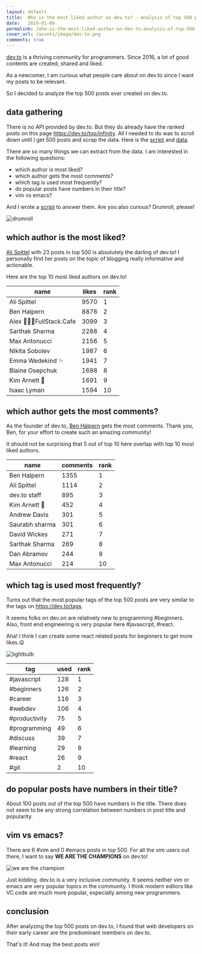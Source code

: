 ```yaml
---
layout: default
title:  Who is the most liked author on dev.to? - Analysis of top 500 posts
date:   2019-01-09
permalink: /who-is-the-most-liked-author-on-dev-to-analysis-of-top-500-posts/
cover_url: /assets/image/dev-to.png
comments: true
---
```


[dev.to](https://dev.to) is a thriving community for programmers. Since 2016, a lot of good contents are created, shared and liked.

As a newcomer, I am curious what people care about on dev.to since I want my posts to be relevant.

So I decided to analyze the top 500 posts ever created on dev.to.

## data gathering
There is no API provided by dev.to. But they do already have the ranked posts on this page https://dev.to/top/infinity. All I needed to do was to scroll down until I get 500 posts and scrap the data. Here is the [script](https://gist.github.com/Chun-Yang/735cd1ef320b6baf313eebdfd210f463) and [data](https://gist.github.com/Chun-Yang/c19fd8c3209212fd820831a9e816a9d7).

There are so many things we can extract from the data. I am interested in the following questions:
- which author is most liked?
- which author gets the most comments?
- which tag is used most frequently?
- do popular posts have numbers in their title?
- vim vs emacs?

And I wrote a [script](https://gist.github.com/Chun-Yang/6acd00cf7f9a0f1dd29393175b2c25d8) to answer them. Are you also curious? Drumroll, please!

![drumroll](https://media.giphy.com/media/ogGmxeqA8L3sA/giphy.gif)

## which author is the most liked?
[Ali Spittel](https://dev.to/aspittel) with 23 posts in top 500 is absolutely the darling of dev.to! I personally find her posts on the topic of blogging really informative and actionable.

Here are the top 10 most liked authors on dev.to!

| name  | likes | rank |
| ------------- | ------------- | ------------- |
|Ali Spittel | 9570|1|
|Ben Halpern | 8876|2|
|Alex 👨🏼‍💻FullStack.Cafe | 3099|3|
|Sarthak Sharma | 2288| 4|
|Max Antonucci | 2156| 5|
|Nikita Sobolev | 1987| 6|
|Emma Wedekind ✨ | 1941| 7|
|Blaine Osepchuk | 1698| 8|
|Kim Arnett  | 1691|9|
|Isaac Lyman | 1594|10|

## which author gets the most comments?
As the founder of dev.to, [Ben Halpern](https://dev.to/ben) gets the most comments. Thank you, Ben, for your effort to create such an amazing community!

It should not be surprising that 5 out of top 10 here overlap with top 10 most liked authors.

| name  | comments | rank |
| ------------- | ------------- | ------------- |
|Ben Halpern|1355|1|
|Ali Spittel|1114|2|
|dev.to staff|895|3|
|Kim Arnett |452|4|
|Andrew Davis|301|5|
|Saurabh sharma|301|6|
|David Wickes|271|7|
|Sarthak Sharma|269|8|
|Dan Abramov|244|9|
|Max Antonucci|214|10|

## which tag is used most frequently?
Turns out that the most popular tags of the top 500 posts are very similar to the tags on https://dev.to/tags.

It seems folks on dev.on are relatively new to programming #beginners. Also, front end engineering is very popular here #javascript, #react.

Aha! I think I can create some react related posts for beginners to get more likes.😜

![lightbulb](https://media.giphy.com/media/MJW59l6PiMfew/giphy.gif)

| tag  | used | rank |
| ------------- | ------------- | ------------- |
|#javascript| 128|1|
|#beginners| 126|2|
|#career| 116|3|
|#webdev| 106|4|
|#productivity| 75|5|
|#programming| 49|6|
|#discuss| 39|7|
|#learning| 29|8|
|#react| 26|9|
|#git| 2|10|

## do popular posts have numbers in their title?
About 100 posts out of the top 500 have numbers in the title. There does not seem to be any strong correlation between numbers in post title and popularity.

## vim vs emacs?
There are 6 #vim and 0 #emacs posts in top 500. For all the vim users out there, I want to say __WE ARE THE CHAMPIONS__ on dev.to!

![we are the champion](https://media.giphy.com/media/3o7TKC2QtRON2JhUfS/giphy.gif)

Just kidding. dev.to is a very inclusive community. It seems neither vim or emacs are very popular topics in the community. I think modern editors like VC code are much more popular, especially among new programmers.

## conclusion

After analyzing the top 500 posts on dev.to, I found that web developers on their early career are the predominant members on dev.to.

That's it! And may the best posts win!
